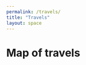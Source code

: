 ```yaml
---
permalink: /travels/
title: "Travels"
layout: space
---
```

# Map of travels
<html>
    <head>
        <meta name="viewport" content="width=device-width, initial-scale=1.0">
        <script src="https://api.mapbox.com/mapbox-gl-js/v2.0.1/mapbox-gl.js"></script>
        <link rel="stylesheet" href="https://api.mapbox.com/mapbox-gl-js/v2.0.1/mapbox-gl.css"/>
        <link rel="stylesheet" href="/mapbox/map.css"/>
    </head>
    <body>
        <br>
        <div id="map">
            <script>
                mapboxgl.accessToken = "pk.eyJ1IjoiemhhbmdjaSIsImEiOiJja2themJsZTcxOTRzMnZsbjZxNmIxOTF1In0.xY5kzc2fZFfaURdJNvUEsQ"
                var map = new mapboxgl.Map({
                    container: "map",
                    style: "mapbox://styles/mapbox/streets-v11",
                    center: [-74.5, 40],
                    zoom: 0.3
                });
                map.addControl(new mapboxgl.FullscreenControl());
            </script>
        </div>
    </body>
</html>
